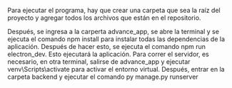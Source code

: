 Para ejecutar el programa, hay que crear una carpeta que sea la raíz del proyecto y agregar todos los archivos que están en el repositorio.

Después, se ingresa a la carperta advance_app, se abre la terminal y se ejecuta el comando npm install para instalar todas las dependencias de la aplicación.
Después de hacer esto, se ejecuta el comando npm run electron_dev. Esto ejecutará la aplicación. 
Para correr el servidor, es necesario, en otra terminal, salirse de advance_app y ejecutar venv\Scripts\activate para activar el entorno virtual. Después, 
entrar en la carpeta backend y ejecutar el comando py manage.py runserver
